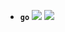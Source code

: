 - **`go`** [![](https://img.shields.io/github/stars/golang/go?logo=github)](https://github.com/golang/go) [![](https://img.shields.io/static/v1?label=official&message=site)](https://go.dev)